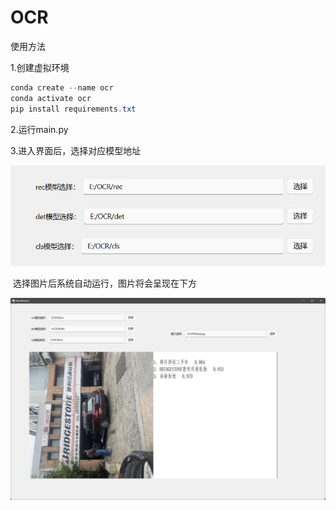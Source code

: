 # OCR

使用方法

1.创建虚拟环境

```powershell
conda create --name ocr
conda activate ocr
pip install requirements.txt
```

2.运行main.py

3.进入界面后，选择对应模型地址

![image-20231025161344956](README.assets/image-20231025161344956.png)

​																						选择图片后系统自动运行，图片将会呈现在下方





![image-20231025161645110](README.assets/image-20231025161645110.png)